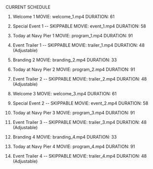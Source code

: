 CURRENT SCHEDULE

1. Welcome 1
  MOVIE: welcome_1.mp4
  DURATION: 61

2. Special Event 1 -- SKIPPABLE
  MOVIE: event_1.mp4
  DURATION: 58

3. Today at Navy Pier 1
  MOVIE: program_1.mp4
  DURATION: 91

4. Event Trailer 1 -- SKIPPABLE
  MOVIE: trailer_1.mp4
  DURATION: 48 (Adjustable)

5. Branding 2
  MOVIE: branding_2.mp4
  DURATION: 33

6. Today at Navy Pier 2
  MOVIE: program_2.mp4
  DURATION: 91

7. Event Trailer 2 -- SKIPPABLE
  MOVIE: trailer_2.mp4
  DURATION: 48 (Adjustable)

8. Welcome 3
  MOVIE: welcome_3.mp4
  DURATION: 61

9. Special Event 2 -- SKIPPABLE
  MOVIE: event_2.mp4
  DURATION: 58

10. Today at Navy Pier 3
  MOVIE: program_3.mp4
  DURATION: 91

11. Event Trailer 3 -- SKIPPABLE
  MOVIE: trailer_3.mp4
  DURATION: 48 (Adjustable)

12. Branding 4
  MOVIE: branding_4.mp4
  DURATION: 33

13. Today at Navy Pier 4
  MOVIE: program_4.mp4
  DURATION: 91

14. Event Trailer 4 -- SKIPPABLE
  MOVIE: trailer_4.mp4
  DURATION: 48 (Adjustable)